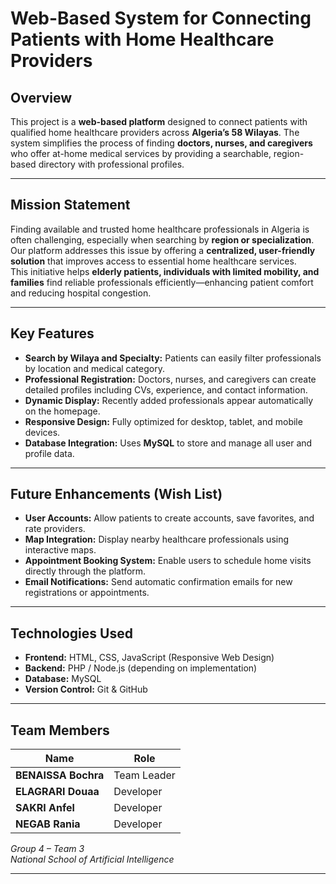 #  Web-Based System for Connecting Patients with Home Healthcare Providers

##  Overview
This project is a **web-based platform** designed to connect patients with qualified home healthcare providers across **Algeria’s 58 Wilayas**. The system simplifies the process of finding **doctors, nurses, and caregivers** who offer at-home medical services by providing a searchable, region-based directory with professional profiles.

---

##  Mission Statement
Finding available and trusted home healthcare professionals in Algeria is often challenging, especially when searching by **region or specialization**.  
Our platform addresses this issue by offering a **centralized, user-friendly solution** that improves access to essential home healthcare services.  
This initiative helps **elderly patients, individuals with limited mobility, and families** find reliable professionals efficiently—enhancing patient comfort and reducing hospital congestion.

---

##  Key Features
-  **Search by Wilaya and Specialty:** Patients can easily filter professionals by location and medical category.  
-  **Professional Registration:** Doctors, nurses, and caregivers can create detailed profiles including CVs, experience, and contact information.  
-  **Dynamic Display:** Recently added professionals appear automatically on the homepage.  
-  **Responsive Design:** Fully optimized for desktop, tablet, and mobile devices.  
-  **Database Integration:** Uses **MySQL** to store and manage all user and profile data.

---

##  Future Enhancements (Wish List)
-  **User Accounts:** Allow patients to create accounts, save favorites, and rate providers.  
-  **Map Integration:** Display nearby healthcare professionals using interactive maps.  
-  **Appointment Booking System:** Enable users to schedule home visits directly through the platform.  
-  **Email Notifications:** Send automatic confirmation emails for new registrations or appointments.

---

##  Technologies Used
- **Frontend:** HTML, CSS, JavaScript (Responsive Web Design)
- **Backend:** PHP / Node.js (depending on implementation)
- **Database:** MySQL
- **Version Control:** Git & GitHub

---

##  Team Members
| Name | Role |
|------|------|
| **BENAISSA Bochra** | Team Leader |
| **ELAGRARI Douaa** | Developer |
| **SAKRI Anfel** | Developer |
| **NEGAB Rania** | Developer |

_Group 4 – Team 3_  
_National School of Artificial Intelligence_

---
